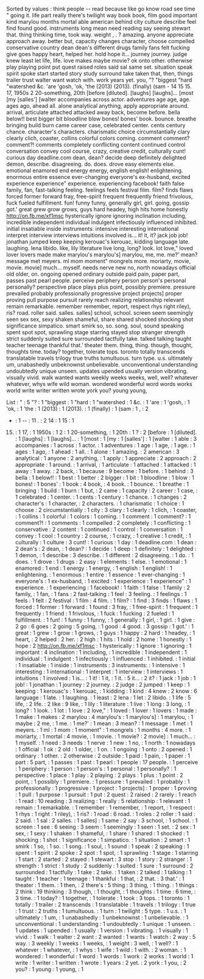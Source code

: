 Sorted by values :
think people -- read because like go know road see time " going it. life part really there's twilight way book book, film good important kind marylou months mortal able american behind city culture describe feel find found good. instruments long mean need reading say seeing stewart that. thing thinking time, took way. weight , . ? amazing. anyone appreciate approach away. better but, capacity changes character, choose compelled conservative country dean dean's different drugs family fans felt fucking give goes happy heart, helped her. hold hope it... journey journey. judge knew least let life, life. love makes maybe movie? ok onto other. otherwise play playing point put quest raised roles said sal same set. situation speak spirit spoke start started story study surround take taken that, then, things trailer trust walter want watch with. work years yet. you, "? "biggest "hard "watershed &c. 'are 'gosh, 'ok, 'the (2013) (2013). (finally) (sam - 14 15 15. 17, 1950s 2 20-something, 20th [before [diluted]. [laughs] [laughs]... [most [my [salles'] [walter accompanies across actor. adventures age age, age. ages ago, ahead all. alone analytical anything, apply appropriate around. arrival, articulate attached attacked away back, become before. bella below!! best bigger bit bloodline blow bones! bones' book. bounce. breathe bringing build burn came career case, celebrated center. cents century chance. character's characters. charismatic choice circumstantially clary clearly clich, coaster, collins colorful colors coming. comment comment? comment?! comments completely conflicting content continued control conversation convey cool course, crazy, creative credit, culturally cunt! curious day deadline.com dean, dean? decide deep definitely delighted demon, describe. disagreeing. do. does. drove easy elements else. emotional enamored end energy energy, english english! enlightening. enormous entire essence ever-changing everyone's ex-husband, excited experience experience" experience. experiencing facebook! faith false family, fan, fast-talking feeling. feelings feels festival film. film? finds flaws forced former forward fray, free-spirit frequent frequently friend frivolous, fuck fueled fulfillment. fun! funny funny, generally girl, girl. going, gossip got.' great grew grow grows, guys hard headey, high hits home honestly http://on.fb.me/xf1msc hysterically ignore ignoring inclination including, incredible independent individual indulgent infectiously influenced inhibited. initial insatiable inside instruments: intensive interesting international interpret interview interviews intuitions involved is... it! it, it? jack job job! jonathan jumped keep keeping kerouac's kerouac, kidding language late. laughing. lena libido. like, lily literature live long, long? look. lot love," loved lover lovers made make marylou's marylou's] marylou, me, me. me?' mean? message met meyers. ml mom moment" mongrels more. moriarty, movie, movie. movie] much... myself. needs nerve new no, north nowadays official old older, on. ongoing opened ordinary outside paid pain, paper part, passes past pearl people. perceive periphery person person's personal personally? perspective place plays plus point, possibly premiere. pressure prevailed probably professionally progressive project projects] proper proving pull purpose pursuit rarely reach realizing relationship relevant remain remarkable. remember remember, report, respect rhys right riley), ris? road. roller said. salles. salles] school, school. screen seem seemingly seen sex sex, sexy shaken shameful, share shared shocked shocking shot significance simpatico. smart smirk so, so. song. soul, sound speaking spent spot spot, sprawling stage starring stayed stop stranger strength strict suddenly suited sure surrounded tactfully take. talked talking taught teacher teenage thankful that.' theater them. thing, thing. though, thought, thoughts time. today? together, tolerate tops. toronto totally transcends translatable travels trilogy true truths tumultuous. turn type. u.s. ultimately um, unabashedly unbeknownst unbelievable. unconventional understanding undoubtedly unique unseen. updates upended usually version vibrating. visually vivid. walk wanted wants weekly weeks weeks, well, well? whatever whatever, whys wife wild woman. wondered wonderful word words works world write writer written wrote york you? young young, 

List :
" : 5
"? : 1
"biggest : 1
"hard : 1
"watershed : 1
&c. : 1
'are : 1
'gosh, : 1
'ok, : 1
'the : 1
(2013) : 1
(2013). : 1
(finally) : 1
(sam : 1
, : 2
- : 1
-- : 11
. : 2
14 : 1
15 : 1
15. : 1
17, : 1
1950s : 1
2 : 1
20-something, : 1
20th : 1
? : 2
[before : 1
[diluted]. : 1
[laughs] : 1
[laughs]... : 1
[most : 1
[my : 1
[salles'] : 1
[walter : 1
able : 3
accompanies : 1
across : 1
actor. : 1
adventures : 1
age : 1
age, : 1
age. : 1
ages : 1
ago, : 1
ahead : 1
all. : 1
alone : 1
amazing. : 2
american : 3
analytical : 1
anyone : 2
anything, : 1
apply : 1
appreciate : 2
approach : 2
appropriate : 1
around. : 1
arrival, : 1
articulate : 1
attached : 1
attacked : 1
away : 1
away. : 2
back, : 1
because : 9
become : 1
before. : 1
behind : 3
bella : 1
below!! : 1
best : 1
better : 2
bigger : 1
bit : 1
bloodline : 1
blow : 1
bones! : 1
bones' : 1
book : 4
book, : 4
book. : 1
bounce. : 1
breathe : 1
bringing : 1
build : 1
burn : 1
but, : 2
came : 1
capacity : 2
career : 1
case, : 1
celebrated : 1
center. : 1
cents : 1
century : 1
chance. : 1
changes : 2
character's : 1
character, : 2
characters. : 1
charismatic : 1
choice : 1
choose : 2
circumstantially : 1
city : 3
clary : 1
clearly : 1
clich, : 1
coaster, : 1
collins : 1
colorful : 1
colors : 1
coming. : 1
comment : 1
comment? : 1
comment?! : 1
comments : 1
compelled : 2
completely : 1
conflicting : 1
conservative : 2
content : 1
continued : 1
control : 1
conversation : 1
convey : 1
cool : 1
country : 2
course, : 1
crazy, : 1
creative : 1
credit, : 1
culturally : 1
culture : 3
cunt! : 1
curious : 1
day : 1
deadline.com : 1
dean : 2
dean's : 2
dean, : 1
dean? : 1
decide : 1
deep : 1
definitely : 1
delighted : 1
demon, : 1
describe : 3
describe. : 1
different : 2
disagreeing. : 1
do. : 1
does. : 1
drove : 1
drugs : 2
easy : 1
elements : 1
else. : 1
emotional : 1
enamored : 1
end : 1
energy : 1
energy, : 1
english : 1
english! : 1
enlightening. : 1
enormous : 1
entire : 1
essence : 1
ever-changing : 1
everyone's : 1
ex-husband, : 1
excited : 1
experience : 1
experience" : 1
experience. : 1
experiencing : 1
facebook! : 1
faith : 1
false : 1
family : 2
family, : 1
fan, : 1
fans : 2
fast-talking : 1
feel : 3
feeling. : 1
feelings : 1
feels : 1
felt : 2
festival : 1
film : 4
film. : 1
film? : 1
find : 3
finds : 1
flaws : 1
forced : 1
former : 1
forward : 1
found : 3
fray, : 1
free-spirit : 1
frequent : 1
frequently : 1
friend : 1
frivolous, : 1
fuck : 1
fucking : 2
fueled : 1
fulfillment. : 1
fun! : 1
funny : 1
funny, : 1
generally : 1
girl, : 1
girl. : 1
give : 2
go : 6
goes : 2
going : 5
going, : 1
good : 4
good. : 3
gossip : 1
got.' : 1
great : 1
grew : 1
grow : 1
grows, : 1
guys : 1
happy : 2
hard : 1
headey, : 1
heart, : 2
helped : 2
her. : 2
high : 1
hits : 1
hold : 2
home : 1
honestly : 1
hope : 2
http://on.fb.me/xf1msc : 1
hysterically : 1
ignore : 1
ignoring : 1
important : 4
inclination : 1
including, : 1
incredible : 1
independent : 1
individual : 1
indulgent : 1
infectiously : 1
influenced : 1
inhibited. : 1
initial : 1
insatiable : 1
inside : 1
instruments : 3
instruments: : 1
intensive : 1
interesting : 1
international : 1
interpret : 1
interview : 1
interviews : 1
intuitions : 1
involved : 1
is... : 1
it! : 1
it, : 1
it. : 5
it... : 2
it? : 1
jack : 1
job : 1
job! : 1
jonathan : 1
journey : 2
journey. : 2
judge : 2
jumped : 1
keep : 1
keeping : 1
kerouac's : 1
kerouac, : 1
kidding : 1
kind : 4
knew : 2
know : 6
language : 1
late. : 1
laughing. : 1
least : 2
lena : 1
let : 2
libido. : 1
life : 5
life, : 2
life. : 2
like : 9
like, : 1
lily : 1
literature : 1
live : 1
long : 3
long, : 1
long? : 1
look. : 1
lot : 1
love : 2
love," : 1
loved : 1
lover : 1
lovers : 1
made : 1
make : 1
makes : 2
marylou : 4
marylou's : 1
marylou's] : 1
marylou, : 1
maybe : 2
me, : 1
me. : 1
me?' : 1
mean : 3
mean? : 1
message : 1
met : 1
meyers. : 1
ml : 1
mom : 1
moment" : 1
mongrels : 1
months : 4
more. : 1
moriarty, : 1
mortal : 4
movie, : 1
movie. : 1
movie? : 2
movie] : 1
much... : 1
myself. : 1
need : 3
needs : 1
nerve : 1
new : 1
no, : 1
north : 1
nowadays : 1
official : 1
ok : 2
old : 1
older, : 1
on. : 1
ongoing : 1
onto : 2
opened : 1
ordinary : 1
other. : 2
otherwise : 2
outside : 1
paid : 1
pain, : 1
paper : 1
part : 5
part, : 1
passes : 1
past : 1
pearl : 1
people : 17
people. : 1
perceive : 1
periphery : 1
person : 1
person's : 1
personal : 1
personally? : 1
perspective : 1
place : 1
play : 2
playing : 2
plays : 1
plus : 1
point : 2
point, : 1
possibly : 1
premiere. : 1
pressure : 1
prevailed : 1
probably : 1
professionally : 1
progressive : 1
project : 1
projects] : 1
proper : 1
proving : 1
pull : 1
purpose : 1
pursuit : 1
put : 2
quest : 2
raised : 2
rarely : 1
reach : 1
read : 10
reading : 3
realizing : 1
really : 5
relationship : 1
relevant : 1
remain : 1
remarkable. : 1
remember : 1
remember, : 1
report, : 1
respect : 1
rhys : 1
right : 1
riley), : 1
ris? : 1
road : 6
road. : 1
roles : 2
roller : 1
said : 2
said. : 1
sal : 2
salles. : 1
salles] : 1
same : 2
say : 3
school, : 1
school. : 1
screen : 1
see : 6
seeing : 3
seem : 1
seemingly : 1
seen : 1
set. : 2
sex : 1
sex, : 1
sexy : 1
shaken : 1
shameful, : 1
share : 1
shared : 1
shocked : 1
shocking : 1
shot : 1
significance : 1
simpatico. : 1
situation : 2
smart : 1
smirk : 1
so, : 1
so. : 1
song. : 1
soul, : 1
sound : 1
speak : 2
speaking : 1
spent : 1
spirit : 2
spoke : 2
spot : 1
spot, : 1
sprawling : 1
stage : 1
starring : 1
start : 2
started : 2
stayed : 1
stewart : 3
stop : 1
story : 2
stranger : 1
strength : 1
strict : 1
study : 2
suddenly : 1
suited : 1
sure : 1
surround : 2
surrounded : 1
tactfully : 1
take : 2
take. : 1
taken : 2
talked : 1
talking : 1
taught : 1
teacher : 1
teenage : 1
thankful : 1
that, : 2
that. : 3
that.' : 1
theater : 1
them. : 1
then, : 2
there's : 5
thing : 3
thing, : 1
thing. : 1
things : 2
think : 19
thinking : 3
though, : 1
thought, : 1
thoughts : 1
time : 6
time, : 3
time. : 1
today? : 1
together, : 1
tolerate : 1
took : 3
tops. : 1
toronto : 1
totally : 1
trailer : 2
transcends : 1
translatable : 1
travels : 1
trilogy : 1
true : 1
trust : 2
truths : 1
tumultuous. : 1
turn : 1
twilight : 5
type. : 1
u.s. : 1
ultimately : 1
um, : 1
unabashedly : 1
unbeknownst : 1
unbelievable. : 1
unconventional : 1
understanding : 1
undoubtedly : 1
unique : 1
unseen. : 1
updates : 1
upended : 1
usually : 1
version : 1
vibrating. : 1
visually : 1
vivid. : 1
walk : 1
walter : 2
want : 2
wanted : 1
wants : 1
watch : 2
way : 5
way. : 3
weekly : 1
weeks : 1
weeks, : 1
weight : 3
well, : 1
well? : 1
whatever : 1
whatever, : 1
whys : 1
wife : 1
wild : 1
with. : 2
woman. : 1
wondered : 1
wonderful : 1
word : 1
words : 1
work : 2
works : 1
world : 1
write : 1
writer : 1
written : 1
wrote : 1
years : 2
yet. : 2
york : 1
you, : 2
you? : 1
young : 1
young, : 1
